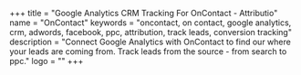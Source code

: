 +++
title = "Google Analytics CRM Tracking For OnContact - Attributio"
name = "OnContact"
keywords = "oncontact, on contact, google analytics, crm, adwords, facebook, ppc, attribution, track leads, conversion tracking"
description = "Connect Google Analytics with OnContact to find our where your leads are coming from. Track leads from the source - from search to ppc."
logo = ""
+++
